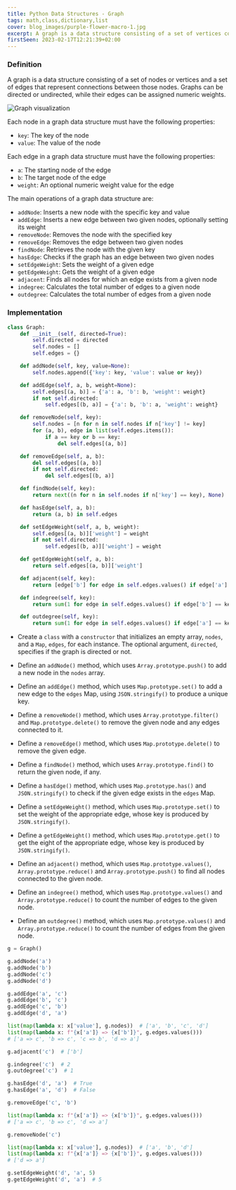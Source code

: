 ```yaml
---
title: Python Data Structures - Graph
tags: math,class,dictionary,list
cover: blog_images/purple-flower-macro-1.jpg
excerpt: A graph is a data structure consisting of a set of vertices connected by a set of edges.
firstSeen: 2023-02-17T12:21:39+02:00
---
```


### Definition

A graph is a data structure consisting of a set of nodes or vertices and a set of edges that represent connections between those nodes. Graphs can be directed or undirected, while their edges can be assigned numeric weights.

![Graph visualization](./blog_images/ds-graph.png)

Each node in a graph data structure must have the following properties:

- `key`: The key of the node
- `value`: The value of the node

Each edge in a graph data structure must have the following properties:

- `a`: The starting node of the edge
- `b`: The target node of the edge
- `weight`: An optional numeric weight value for the edge

The main operations of a graph data structure are:

- `addNode`: Inserts a new node with the specific key and value
- `addEdge`: Inserts a new edge between two given nodes, optionally setting its weight
- `removeNode`: Removes the node with the specified key
- `removeEdge`: Removes the edge between two given nodes
- `findNode`: Retrieves the node with the given key
- `hasEdge`: Checks if the graph has an edge between two given nodes
- `setEdgeWeight`: Sets the weight of a given edge
- `getEdgeWeight`: Gets the weight of a given edge
- `adjacent`: Finds all nodes for which an edge exists from a given node
- `indegree`: Calculates the total number of edges to a given node
- `outdegree`: Calculates the total number of edges from a given node

### Implementation

```py
class Graph:
    def __init__(self, directed=True):
        self.directed = directed
        self.nodes = []
        self.edges = {}

    def addNode(self, key, value=None):
        self.nodes.append({'key': key, 'value': value or key})

    def addEdge(self, a, b, weight=None):
        self.edges[(a, b)] = {'a': a, 'b': b, 'weight': weight}
        if not self.directed:
            self.edges[(b, a)] = {'a': b, 'b': a, 'weight': weight}

    def removeNode(self, key):
        self.nodes = [n for n in self.nodes if n['key'] != key]
        for (a, b), edge in list(self.edges.items()):
            if a == key or b == key:
                del self.edges[(a, b)]

    def removeEdge(self, a, b):
        del self.edges[(a, b)]
        if not self.directed:
            del self.edges[(b, a)]

    def findNode(self, key):
        return next((n for n in self.nodes if n['key'] == key), None)

    def hasEdge(self, a, b):
        return (a, b) in self.edges

    def setEdgeWeight(self, a, b, weight):
        self.edges[(a, b)]['weight'] = weight
        if not self.directed:
            self.edges[(b, a)]['weight'] = weight

    def getEdgeWeight(self, a, b):
        return self.edges[(a, b)]['weight']

    def adjacent(self, key):
        return [edge['b'] for edge in self.edges.values() if edge['a'] == key]

    def indegree(self, key):
        return sum(1 for edge in self.edges.values() if edge['b'] == key)

    def outdegree(self, key):
        return sum(1 for edge in self.edges.values() if edge['a'] == key)
```

- Create a `class` with a `constructor` that initializes an empty array, `nodes`, and a `Map`, `edges`, for each instance. The optional argument, `directed`, specifies if the graph is directed or not.

- Define an `addNode()` method, which uses `Array.prototype.push()` to add a new node in the `nodes` array.
- Define an `addEdge()` method, which uses `Map.prototype.set()` to add a new edge to the `edges` Map, using `JSON.stringify()` to produce a unique key.
- Define a `removeNode()` method, which uses `Array.prototype.filter()` and `Map.prototype.delete()` to remove the given node and any edges connected to it.
- Define a `removeEdge()` method, which uses `Map.prototype.delete()` to remove the given edge.
- Define a `findNode()` method, which uses `Array.prototype.find()` to return the given node, if any.
- Define a `hasEdge()` method, which uses `Map.prototype.has()` and `JSON.stringify()` to check if the given edge exists in the `edges` Map.
- Define a `setEdgeWeight()` method, which uses `Map.prototype.set()` to set the weight of the appropriate edge, whose key is produced by `JSON.stringify()`.
- Define a `getEdgeWeight()` method, which uses `Map.prototype.get()` to get the eight of the appropriate edge, whose key is produced by `JSON.stringify()`.
- Define an `adjacent()` method, which uses `Map.prototype.values()`, `Array.prototype.reduce()` and `Array.prototype.push()` to find all nodes connected to the given node.
- Define an `indegree()` method, which uses `Map.prototype.values()` and `Array.prototype.reduce()` to count the number of edges to the given node.
- Define an `outdegree()` method, which uses `Map.prototype.values()` and `Array.prototype.reduce()` to count the number of edges from the given node.

```py
g = Graph()

g.addNode('a')
g.addNode('b')
g.addNode('c')
g.addNode('d')

g.addEdge('a', 'c')
g.addEdge('b', 'c')
g.addEdge('c', 'b')
g.addEdge('d', 'a')

list(map(lambda x: x['value'], g.nodes))  # ['a', 'b', 'c', 'd']
list(map(lambda x: f"{x['a']} => {x['b']}", g.edges.values()))
# ['a => c', 'b => c', 'c => b', 'd => a']

g.adjacent('c')  # ['b']

g.indegree('c')  # 2
g.outdegree('c')  # 1

g.hasEdge('d', 'a')  # True
g.hasEdge('a', 'd')  # False

g.removeEdge('c', 'b')

list(map(lambda x: f"{x['a']} => {x['b']}", g.edges.values()))
# ['a => c', 'b => c', 'd => a']

g.removeNode('c')

list(map(lambda x: x['value'], g.nodes))  # ['a', 'b', 'd']
list(map(lambda x: f"{x['a']} => {x['b']}", g.edges.values()))
# ['d => a']

g.setEdgeWeight('d', 'a', 5)
g.getEdgeWeight('d', 'a')  # 5
```
